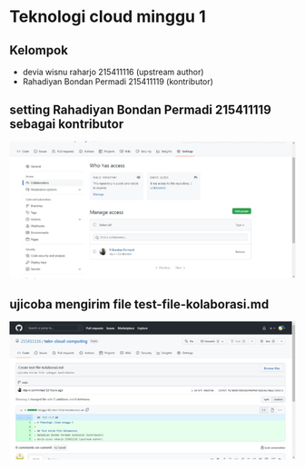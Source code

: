 # Teknologi cloud minggu 1

## Kelompok
- devia wisnu raharjo 215411116 (upstream author)
- Rahadiyan Bondan Permadi 215411119 (kontributor)

## setting Rahadiyan Bondan Permadi 215411119 sebagai kontributor
![hasil](https://github.com/215411116/tekn-cloud-computing/blob/main/minggu-01/gambar-03.jpg?raw=true)

## ujicoba mengirim file test-file-kolaborasi.md
![hasil](https://github.com/215411116/tekn-cloud-computing/blob/main/minggu-01/gambar-04.jpg?raw=true)